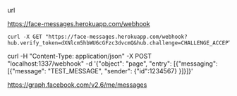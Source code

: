 url

https://face-messages.herokuapp.com/webhook


	curl -X GET "https://face-messages.herokuapp.com/webhook?hub.verify_token=dXNlcm5hbWU6cGFzc3dvcmQ&hub.challenge=CHALLENGE_ACCEPTED&hub.mode=subscribe"

curl -H "Content-Type: application/json" -X POST "localhost:1337/webhook" -d '{"object": "page", "entry": [{"messaging": [{"message": "TEST_MESSAGE", "sender": {"id":1234567} }]}]}'

https://graph.facebook.com/v2.6/me/messages